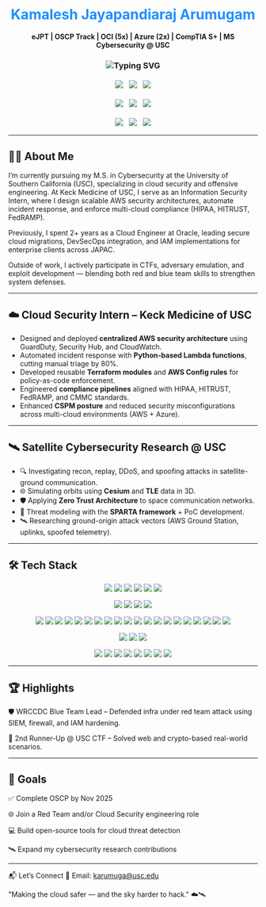 <h1 align="center" style="color: #1E90FF;">Kamalesh Jayapandiaraj Arumugam</h1>

<p align="center">
  <b>eJPT | OSCP Track | OCI (5x) | Azure (2x) | CompTIA S+ | MS Cybersecurity @ USC</b>
</p>

<h3 align="center">
  <img src="https://readme-typing-svg.demolab.com?font=Fira+Code&pause=1000&color=00F7FF&center=true&vCenter=true&width=800&lines=Cloud+Security+Engineer+%7C+Offensive+Security+Enthusiast;Cloud+Red+Teamer+in+the+Making+%F0%9F%94%BB;SIEM+%7C+DevSecOps+%7C+Satellite+Research" alt="Typing SVG" />
</h3>

 <p align="center">
  <span style="display:inline-block;margin:4px;">
    <a href="https://www.linkedin.com/in/kamalesh-jayapandiaraj-arumugam/" target="_blank">
      <img src="https://img.shields.io/badge/-LinkedIn-0A66C2?logo=linkedin&logoColor=white" />
    </a>
  </span>
  <span style="display:inline-block;margin:4px;">
    <a href="https://github.com/primeop" target="_blank">
      <img src="https://img.shields.io/github/followers/primeop?label=GitHub&style=social" />
    </a>
  </span>
  <span style="display:inline-block;margin:4px;">
    <a href="https://github.com/primeop/kamalesh.github.io/blob/main/Kamalesh_Jayapandiaraj_Arumugam_Resume.pdf" target="_blank">
      <img src="https://img.shields.io/badge/Resume-PDF-FF5722?logo=adobeacrobatreader&logoColor=white" />
    </a>
  </span>
</p>

<p align="center">
  <span style="display:inline-block;margin:4px;">
    <a href="https://www.credly.com/badges/e85418f6-a3fc-45d6-b190-6b734804df95" target="_blank">
      <img src="https://img.shields.io/badge/Cert-Security%2B-6A1B9A?logo=compTIA&logoColor=white" />
    </a>
  </span>
  <span style="display:inline-block;margin:4px;">
    <a href="https://learn.microsoft.com/en-us/users/prim30p-5700/credentials/da9a80ee73cf021e" target="_blank">
      <img src="https://img.shields.io/badge/Cert-Azure_SC900-0078D4?logo=microsoft&logoColor=white" />
    </a>
  </span>
  <span style="display:inline-block;margin:4px;">
    <a href="https://certs.ine.com/19d2ba1e-e8d7-444a-85fa-94df422cc61f#acc.aCxyFhBs" target="_blank">
      <img src="https://img.shields.io/badge/Cert-eJPT-B71C1C?logo=ine&logoColor=white" />
    </a>
  </span>
</p>

<p align="center">
  <span style="display:inline-block;margin:4px;">
    <a href="https://catalog-education.oracle.com/ords/certview/sharebadge?id=45DC37624C40AF316A77FEC82DBCB1DE5DCE427BE9EB21248352A619A9AFA12A" target="_blank">
      <img src="https://img.shields.io/badge/Cert-OCI_Architect_Professional-F80000?logo=oracle&logoColor=white" />
    </a>
  </span>
  <span style="display:inline-block;margin:4px;">
    <a href="https://catalog-education.oracle.com/ords/certview/sharebadge?id=F5FDB20E27A06BA7303FD1835E4D11BA287FB08DFEB9AF15A25FCC6961539B41" target="_blank">
      <img src="https://img.shields.io/badge/Cert-Oracle_APEX_Developer-F80000?logo=oracle&logoColor=white" />
    </a>
  </span>
  <span style="display:inline-block;margin:4px;">
    <a href="https://catalog-education.oracle.com/ords/certview/sharebadge?id=764891DC17416F4AA1B73885BA4A170B2E75165B3FD7A84901F329E16F4137D1" target="_blank">
      <img src="https://img.shields.io/badge/Cert-Autonomous_DB_Professional-F80000?logo=oracle&logoColor=white" />
    </a>
  </span>
</p>

---

## 👨‍💻 About Me

I’m currently pursuing my M.S. in Cybersecurity at the University of Southern California (USC), specializing in cloud security and offensive engineering. At Keck Medicine of USC, I serve as an Information Security Intern, where I design scalable AWS security architectures, automate incident response, and enforce multi-cloud compliance (HIPAA, HITRUST, FedRAMP).

Previously, I spent 2+ years as a Cloud Engineer at Oracle, leading secure cloud migrations, DevSecOps integration, and IAM implementations for enterprise clients across JAPAC.

Outside of work, I actively participate in CTFs, adversary emulation, and exploit development — blending both red and blue team skills to strengthen system defenses.

---

## ☁️ Cloud Security Intern – Keck Medicine of USC

- Designed and deployed **centralized AWS security architecture** using GuardDuty, Security Hub, and CloudWatch.  
- Automated incident response with **Python-based Lambda functions**, cutting manual triage by 80%.  
- Developed reusable **Terraform modules** and **AWS Config rules** for policy-as-code enforcement.  
- Engineered **compliance pipelines** aligned with HIPAA, HITRUST, FedRAMP, and CMMC standards.  
- Enhanced **CSPM posture** and reduced security misconfigurations across multi-cloud environments (AWS + Azure).

---

## 🛰️ Satellite Cybersecurity Research @ USC

- 🔍 Investigating recon, replay, DDoS, and spoofing attacks in satellite-ground communication.
- 🌐 Simulating orbits using **Cesium** and **TLE** data in 3D.
- 🛡 Applying **Zero Trust Architecture** to space communication networks.
- 🧠 Threat modeling with the **SPARTA framework** + PoC development.
- 🛰️ Researching ground-origin attack vectors (AWS Ground Station, uplinks, spoofed telemetry).

---

## 🛠️ Tech Stack

<p align="center">
  <!-- Cloud & DevOps -->
  <img src="https://img.shields.io/badge/AWS-232F3E?style=flat&logo=amazonaws&logoColor=white" />
  <img src="https://img.shields.io/badge/Azure-0078D4?style=flat&logo=microsoftazure&logoColor=white" />
  <img src="https://img.shields.io/badge/OCI-F80000?style=flat&logo=oracle&logoColor=white" />
  <img src="https://img.shields.io/badge/Kubernetes-326CE5?style=flat&logo=kubernetes&logoColor=white" />
  <img src="https://img.shields.io/badge/Terraform-7B42BC?style=flat&logo=terraform&logoColor=white" />
  <img src="https://img.shields.io/badge/GitHub%20Actions-2088FF?style=flat&logo=githubactions&logoColor=white" />
</p>

<p align="center">
  <!-- DevSecOps & Security -->
  <img src="https://img.shields.io/badge/DevSecOps-black?style=flat&logo=devdotto&logoColor=white" />
  <img src="https://img.shields.io/badge/SAST-Semgrep-blueviolet?style=flat" />
  <img src="https://img.shields.io/badge/DAST-ZAP-ff6600?style=flat&logo=owasp&logoColor=white" />
  <img src="https://img.shields.io/badge/Trivy-Aqua-blue?style=flat&logo=aqua&logoColor=white" />
</p>

<p align="center">
  <!-- Pentesting & OffSec Tools -->
  <img src="https://img.shields.io/badge/Burp%20Suite-ff6600?style=flat&logo=portainer&logoColor=white" />
  <img src="https://img.shields.io/badge/Metasploit-005F9E?style=flat&logo=metasploit&logoColor=white" />
  <img src="https://img.shields.io/badge/Nmap-4180ff?style=flat&logo=gnuprivacyguard&logoColor=white" />
  <img src="https://img.shields.io/badge/Netcat-000000?style=flat&logo=gnubash&logoColor=white" />
  <img src="https://img.shields.io/badge/Socat-grey?style=flat&logo=gnubash&logoColor=white" />
  <img src="https://img.shields.io/badge/Impacket-0f0f0f?style=flat&logo=python&logoColor=white" />
  <img src="https://img.shields.io/badge/CrackMapExec-3E3E3E?style=flat&logo=github&logoColor=white" />
  <img src="https://img.shields.io/badge/BloodHound-990000?style=flat&logo=neo4j&logoColor=white" />
  <img src="https://img.shields.io/badge/Responder-8A2BE2?style=flat&logo=gnometerminal&logoColor=white" />
  <img src="https://img.shields.io/badge/John%20the%20Ripper-darkred?style=flat" />
  <img src="https://img.shields.io/badge/Hydra-FF0000?style=flat" />
  <img src="https://img.shields.io/badge/ffuf-lightgrey?style=flat" />
  <img src="https://img.shields.io/badge/dirsearch-black?style=flat" />
  <img src="https://img.shields.io/badge/feroxbuster-blue?style=flat" />
  <img src="https://img.shields.io/badge/Wireshark-1679A7?style=flat&logo=wireshark&logoColor=white" />
  <img src="https://img.shields.io/badge/Snort-E10098?style=flat&logo=snort&logoColor=white" />
  <img src="https://img.shields.io/badge/Ghidra-B03060?style=flat" />
  <img src="https://img.shields.io/badge/Binary%20Ninja-FF0055?style=flat" />
  <img src="https://img.shields.io/badge/Nessus-0096D6?style=flat&logo=tenable&logoColor=white" />
  <img src="https://img.shields.io/badge/Postman-FF6C37?style=flat&logo=postman&logoColor=white" />
</p>

<p align="center">
  <!-- SIEM & Logging -->
  <img src="https://img.shields.io/badge/ELK%20Stack-005571?style=flat&logo=elasticstack&logoColor=white" />
  <img src="https://img.shields.io/badge/Suricata-FF4C4C?style=flat" />
  <img src="https://img.shields.io/badge/Microsoft%20Sentinel-0078D4?style=flat&logo=microsoft&logoColor=white" />
</p>

<p align="center">
  <!-- 👨‍💻 Programming & Scripting -->
  <img src="https://img.shields.io/badge/Python-3776AB?style=flat&logo=python&logoColor=white" />
  <img src="https://img.shields.io/badge/Bash-121011?style=flat&logo=gnubash&logoColor=white" />
  <img src="https://img.shields.io/badge/C/C++-00599C?style=flat&logo=cplusplus&logoColor=white" />
  <img src="https://img.shields.io/badge/SQL-003B57?style=flat&logo=postgresql&logoColor=white" />
  <img src="https://img.shields.io/badge/Java-007396?style=flat&logo=java&logoColor=white" />
  <img src="https://img.shields.io/badge/PHP-777BB4?style=flat&logo=php&logoColor=white" />
  <img src="https://img.shields.io/badge/HTML/CSS-E34F26?style=flat&logo=html5&logoColor=white" />
  <img src="https://img.shields.io/badge/JavaScript-F7DF1E?style=flat&logo=javascript&logoColor=black" />
</p>

<p align="center">
  <!-- 🧪 Reverse Engineering & Analysis -->

</p>

---

## 🏆 Highlights

🛡️ WRCCDC Blue Team Lead – Defended infra under red team attack using SIEM, firewall, and IAM hardening.

🥈 2nd Runner-Up @ USC CTF – Solved web and crypto-based real-world scenarios.

---

## 🎯 Goals

✅ Complete OSCP by Nov 2025

🌐 Join a Red Team and/or Cloud Security engineering role

💻 Build open-source tools for cloud threat detection

🛰️ Expand my cybersecurity research contributions

---

📬 Let’s Connect
📩 Email: karumuga@usc.edu

"Making the cloud safer — and the sky harder to hack."  ☁️🛰️


